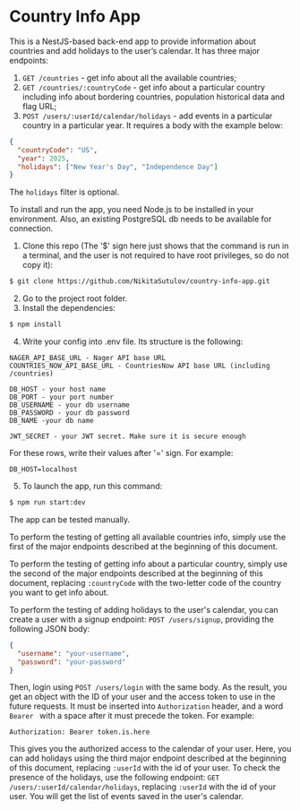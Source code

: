 # Country Info App

This is a NestJS-based back-end app to provide information about countries and add holidays to the user’s calendar. It has three major endpoints:

1. `GET /countries` - get info about all the available countries;
2. `GET /countries/:countryCode` - get info about a particular country including info about bordering countries, population historical data and flag URL;
3. `POST /users/:userId/calendar/holidays` - add events in a particular country in a particular year. It requires a body with the example below:

```json
{
  "countryCode": "US",
  "year": 2025,
  "holidays": ["New Year's Day", "Independence Day"]
}
```

The `holidays` filter is optional.

To install and run the app, you need Node.js to be installed in your environment. Also, an existing PostgreSQL db needs to be available for connection.

1. Clone this repo (The '$' sign here just shows that the command is run in a terminal, and the user is not required to have root privileges, so do not copy it):

```sh
$ git clone https://github.com/NikitaSutulov/country-info-app.git
```

2. Go to the project root folder.
3. Install the dependencies:

```sh
$ npm install
```

4. Write your config into .env file. Its structure is the following:

```
NAGER_API_BASE_URL - Nager API base URL
COUNTRIES_NOW_API_BASE_URL - CountriesNow API base URL (including /countries)

DB_HOST - your host name
DB_PORT - your port number
DB_USERNAME - your db username
DB_PASSWORD - your db password
DB_NAME -your db name

JWT_SECRET - your JWT secret. Make sure it is secure enough
```

For these rows, write their values after '=' sign. For example:

```
DB_HOST=localhost
```

5. To launch the app, run this command:

```sh
$ npm run start:dev
```

The app can be tested manually.

To perform the testing of getting all available countries info, simply use the first of the major endpoints described at the beginning of this document.

To perform the testing of getting info about a particular country, simply use the second of the major endpoints described at the beginning of this document, replacing `:countryCode` with the two-letter code of the country you want to get info about.

To perform the testing of adding holidays to the user's calendar, you can create a user with a signup endpoint: `POST /users/signup`, providing the following JSON body:

```json
{
  "username": "your-username",
  "password": "your-password"
}
```

Then, login using `POST /users/login` with the same body. As the result, you get an object with the ID of your user and the access token to use in the future requests. It must be inserted into `Authorization` header, and a word `Bearer ` with a space after it must precede the token. For example:

```http
Authorization: Bearer token.is.here
```

This gives you the authorized access to the calendar of your user. Here, you can add holidays using the third major endpoint described at the beginning of this document, replacing `:userId` with the id of your user. To check the presence of the holidays, use the following endpoint: `GET /users/:userId/calendar/holidays`, replacing `:userId` with the id of your user. You will get the list of events saved in the user's calendar.
